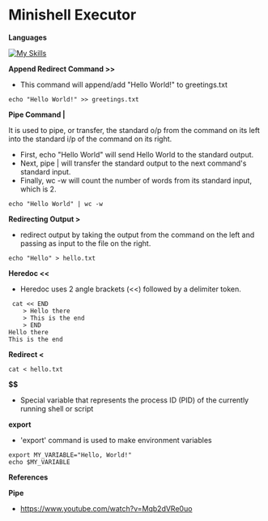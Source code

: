 # Minishell Executor

**Languages**

[![My Skills](https://skillicons.dev/icons?i=c)](https://skillicons.dev)

**Append Redirect Command >>**

- This command will append/add "Hello World!" to greetings.txt
```
echo "Hello World!" >> greetings.txt
```

**Pipe Command |**

It is used to pipe, or transfer, the standard o/p from the command on its left into the standard i/p of the command on its right.
- First, echo "Hello World" will send Hello World to the standard output.
- Next, pipe | will transfer the standard output to the next command's standard input.
- Finally, wc -w will count the number of words from its standard input, which is 2.
```
echo "Hello World" | wc -w
```

**Redirecting Output >**

- redirect output by taking the output from the command on the left and passing as input to the file on the right.
```
echo "Hello" > hello.txt
```

**Heredoc <<**

- Heredoc uses 2 angle brackets (<<) followed by a delimiter token.
```
 cat << END
    > Hello there
    > This is the end
    > END
Hello there
This is the end
```

**Redirect <**

```
cat < hello.txt
```

**$$**

- Special variable that represents the process ID (PID) of the currently running shell or script

**export**

- 'export' command is used to make environment variables
```
export MY_VARIABLE="Hello, World!"
echo $MY_VARIABLE
```

**References**

**Pipe**
- https://www.youtube.com/watch?v=Mqb2dVRe0uo

